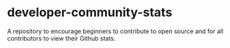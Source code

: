 # developer-community-stats
A repository to encourage beginners to contribute to open source and for all contributors to view their Github stats.
